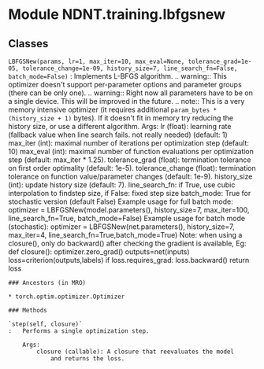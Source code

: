 Module NDNT.training.lbfgsnew
=============================

Classes
-------

`LBFGSNew(params, lr=1, max_iter=10, max_eval=None, tolerance_grad=1e-05, tolerance_change=1e-09, history_size=7, line_search_fn=False, batch_mode=False)`
:   Implements L-BFGS algorithm.
    .. warning::
        This optimizer doesn't support per-parameter options and parameter
        groups (there can be only one).
    .. warning::
        Right now all parameters have to be on a single device. This will be
        improved in the future.
    .. note::
        This is a very memory intensive optimizer (it requires additional
        ``param_bytes * (history_size + 1)`` bytes). If it doesn't fit in memory
        try reducing the history size, or use a different algorithm.
    Args:
        lr (float): learning rate (fallback value when line search fails. not really needed) (default: 1)
        max_iter (int): maximal number of iterations per optimization step
            (default: 10)
        max_eval (int): maximal number of function evaluations per optimization
            step (default: max_iter * 1.25).
        tolerance_grad (float): termination tolerance on first order optimality
            (default: 1e-5).
        tolerance_change (float): termination tolerance on function
            value/parameter changes (default: 1e-9).
        history_size (int): update history size (default: 7).
        line_search_fn: if True, use cubic interpolation to findstep size, if False: fixed step size
        batch_mode: True for stochastic version (default False)
        Example usage for full batch mode:
          optimizer = LBFGSNew(model.parameters(), history_size=7, max_iter=100, line_search_fn=True, batch_mode=False)
        Example usage for batch mode (stochastic):
          optimizer = LBFGSNew(net.parameters(), history_size=7, max_iter=4, line_search_fn=True,batch_mode=True)
          Note: when using a closure(), only do backward() after checking the gradient is available,
          Eg: 
            def closure():
             optimizer.zero_grad()
             outputs=net(inputs)
             loss=criterion(outputs,labels)
             if loss.requires_grad:
               loss.backward()
             return loss

    ### Ancestors (in MRO)

    * torch.optim.optimizer.Optimizer

    ### Methods

    `step(self, closure)`
    :   Performs a single optimization step.
        
        Args:
            closure (callable): A closure that reevaluates the model
                and returns the loss.